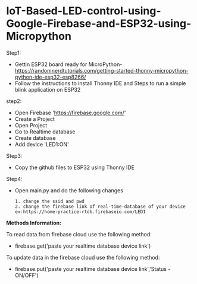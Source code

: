 # IoT-Based-LED-control-using-Google-Firebase-and-ESP32-using-Micropython


Step1:
- Gettin ESP32 board ready for MicroPython- https://randomnerdtutorials.com/getting-started-thonny-micropython-python-ide-esp32-esp8266/
- Follow the instructions to install Thonny IDE and Steps to run a simple blink application on ESP32

step2: 
- Open Firebase 'https://firebase.google.com/'
- Create a Project 
- Open Project 
- Go to Realtime database 
- Create database 
- Add device 'LED1:ON'

Step3:
- Copy the github files to ESP32 using Thonny IDE

Step4:
- Open main.py and do the following changes


      1. change the ssid and pwd
      2. change the firebase link of real-time-database of your device
      ex:https://home-practice-rtdb.firebaseio.com/LED1
      
      
**Methods Information:**

To read data from firebase cloud use the following method:
- firebase.get('paste your realtime database device link')

To update data in the firebase cloud use the following method:
- firebase.put('paste your realtime database device link','Status -ON/OFF')
           
